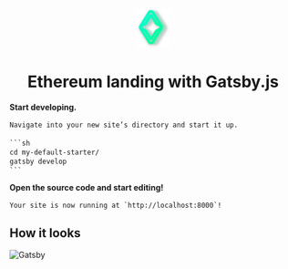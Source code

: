 <p align="center">
  <a href="https://www.gatsbyjs.org">
    <img alt="Gatsby" src="./src/images/Logo.svg" width="60" />
  </a>
</p>
<h1 align="center">
  Ethereum landing with Gatsby.js
</h1>

**Start developing.**

    Navigate into your new site’s directory and start it up.

    ```sh
    cd my-default-starter/
    gatsby develop
    ```

**Open the source code and start editing!**

    Your site is now running at `http://localhost:8000`!

## How it looks

<img alt="Gatsby" src="./src/images/full-size-screenshot.png"  />
